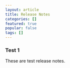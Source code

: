 ```yaml
---
layout: article
title: Release Notes
categories: []
featured: true
popular: false
tags: []
---
```


### Test 1

These are test release notes.